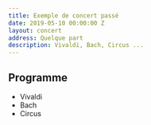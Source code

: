 ```yaml
---
title: Exemple de concert passé
date: 2019-05-10 00:00:00 Z
layout: concert
address: Quelque part
description: Vivaldi, Bach, Circus ...
---
```


## Programme

* Vivaldi
* Bach
* Circus
